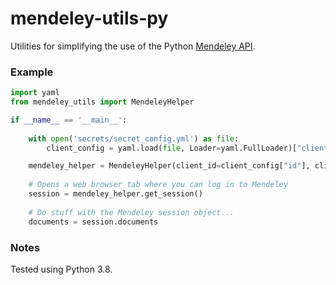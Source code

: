 # mendeley-utils-py
Utilities for simplifying the use of the Python [Mendeley API](https://github.com/Mendeley/mendeley-python-sdk).

### Example
```python
import yaml
from mendeley_utils import MendeleyHelper

if __name__ == '__main__':
    
    with open('secrets/secret_config.yml') as file:
        client_config = yaml.load(file, Loader=yaml.FullLoader)["client"]

    mendeley_helper = MendeleyHelper(client_id=client_config["id"], client_secret=client_config["secret"])
    
    # Opens a web browser tab where you can log in to Mendeley
    session = mendeley_helper.get_session()
    
    # Do stuff with the Mendeley session object...
    documents = session.documents

```

### Notes
Tested using Python 3.8.

